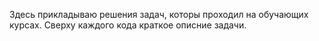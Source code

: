 Здесь прикладываю решения задач, которы проходил на обучающих курсах. 
Сверху каждого кода краткое описние задачи.
